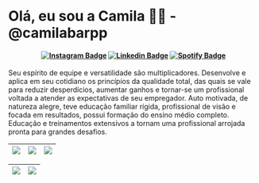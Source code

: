 # Olá, eu sou a Camila 👩‍💻 - @camilabarpp

<h4 align="center">

[![Instagram Badge](https://img.shields.io/badge/-instagram-red?style=for-the-badge&logo=instagram&logoColor=white&link=https://github.com/camilabarpp)](https://www.instagram.com/camilabarpp/)
[![Linkedin Badge](https://img.shields.io/badge/-Linkedin-blue?style=for-the-badge&logo=Linkedin&logoColor=white&link=https://github.com/camilabarpp)](https://www.linkedin.com/in/camilabarpp/)
[![Spotify Badge](https://img.shields.io/badge/-Spotify-3bb34b?style=for-the-badge&logo=Spotify&logoColor=161f16&link=https://github.com/camilabarpp)](https://open.spotify.com/user/21o2si6ombl5lygoggs5m6bsy)

</h4>

Seu espírito de equipe e versatilidade são multiplicadores. Desenvolve e aplica em seu
cotidiano os princípios da qualidade total, das quais se vale para reduzir desperdícios, aumentar
ganhos e tornar-se um profissional voltada a atender as expectativas de seu empregador.
Auto motivada, de natureza alegre, teve educação familiar rígida, profissional de visão e focada
em resultados, possui formação do ensino médio completo. Educação e treinamentos extensivos
a tornam uma profissional arrojada pronta para grandes desafios.

| ![](http://github-profile-summary-cards.vercel.app/api/cards/stats?username=camilabarpp&theme=nord_dark) | ![](http://github-profile-summary-cards.vercel.app/api/cards/repos-per-language?username=camilabarpp&hide=Html&theme=nord_dark) | ![](http://github-profile-summary-cards.vercel.app/api/cards/most-commit-language?username=camilabarpp&theme=nord_dark) |
| :-: | :-: | :-: |

| ![](http://github-profile-summary-cards.vercel.app/api/cards/profile-details?username=camilabarpp&theme=nord_dark) | ![](https://github-readme-streak-stats.herokuapp.com/?user=camilabarpp&hide_border=true&date_format=M%20j%5B%2C%20Y%5D&background=2D3742&stroke=2D3742&ring=6bbbca&fire=6bbbca&currStreakNum=fff&sideNums=6bbbca&currStreakLabel=6bbbca&sideLabels=fff&dates=fff) |
| :-: | :-: |
